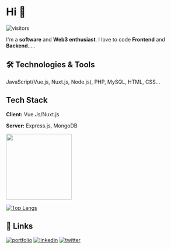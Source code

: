 # Hi 👋
![visitors](https://visitor-badge.glitch.me/badge?page_id=page.id)

I'm a <b>software</b> and <b>Web3 enthusiast</b>. I love to code <b>Frontend</b> and <b>Backend</b>.....
  
## 🛠 Technologies & Tools
JavaScript(Vue.js, Nuxt.js, Node.js), PHP, MySQL, HTML, CSS...

  
## Tech Stack

**Client:** Vue.Js/Nuxt.js

**Server:** Express.js, MongoDB

<img height="180em" src="https://github-readme-stats.vercel.app/api?username=Summitm&show_icons=true&hide_border=true&&count_private=true&include_all_commits=true&theme=radical&hide_stars=false" />

[![Top Langs](https://github-readme-stats.vercel.app/api/top-langs/?username=Summitm&theme=radical&card_width=450em)](https://github.com/Summitm/Summitm/github-readme-stats)

## 🔗 Links
[![portfolio](https://img.shields.io/badge/my_portfolio-000?style=for-the-badge&logo=ko-fi&logoColor=white)](https://samkihika.site/)
[![linkedin](https://img.shields.io/badge/linkedin-0A66C2?style=for-the-badge&logo=linkedin&logoColor=white)](https://www.linkedin.com/in/samuel-kihika-6b394613b/)
[![twitter](https://img.shields.io/badge/twitter-1DA1F2?style=for-the-badge&logo=twitter&logoColor=white)](https://twitter.com/KihikaSamuel/)

  
